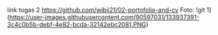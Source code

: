 link tugas 2  https://github.com/wibii21/02-portofolio-and-cv
Foto: !git 1](https://user-images.githubusercontent.com/90597031/133937391-3c4c0b5b-debf-4e82-bcda-32142ebc2081.PNG)
